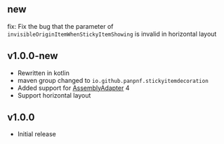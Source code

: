 ## new

fix: Fix the bug that the parameter of `invisibleOriginItemWhenStickyItemShowing` is invalid in
horizontal layout

## v1.0.0-new

* Rewritten in kotlin
* maven group changed to `io.github.panpnf.stickyitemdecoration`
* Added support for [AssemblyAdapter](https://github.com/panpf/assembly-adapter) 4
* Support horizontal layout

## v1.0.0

* Initial release